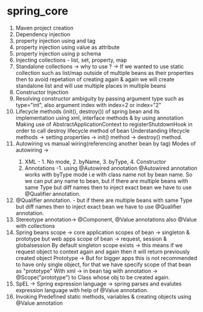 # spring_core

1. Maven project creation
2. Dependency injection
3. property injection using <property> and <value> tag
4. property injection using <property> value as attribute
5. property injection using p schema
6. Injecting collections - list, set, property, map
7. Standalone collections -> why to use ? -> If we wanted to use static collection such as list/map outside of multiple beans as their properties then to avoid repetation of creating again & again we will create       standalone list and will use multiple places in multiple beans
8. Constructor Injection
9. Resolving constructor ambiguity by passing argument type such as type="int", also argument index with index=2 or index="2"
10. Lifecycle methods (init(), destroy()) of spring bean and its implementation using xml, interface methods & by using annotation
      Making use of AbstractApplicationContext to registerShutdownHook in order to call destroy lifecycle method of bean
     Understanding lifecycle methods -> setting properties -> init() method -> destroy() method.
11. Autowiring vs manual wiring(referencing another bean by <ref> tag)
      Modes of autowiring ->
      1. XML   - 1. No mode, 2. byName, 3. byType, 4. Constructor
      2. Annotations -1. using @Autowired annotation
    @Autowired annotation works with byType mode i.e with class name not by bean name. So we can put any name to bean, but if there are multiple beans with same Type but diff names then to inject exact bean we have to use @Qualifier annotation.
12. @Qualifier annotation. -  but if there are multiple beans with same Type but diff names then to inject exact bean we have to use @Qualifier annotation.
13. Stereotype annotation-> @Component, @Value annotations also @Value with collections
14. Spring beans scope -> core application scopes of bean -> singleton & prototype but web apps scope of bean -> request, session & globalsession
      By default singleton scope exists -> this means if we request object to context again and again then it will return previously created object
      Prototype -> But for bigger apps this is not recommended to have only single object, for that we have specify scope of that bean as "prototype"
                  With xml -> in bean tag <bean scope="prototype">
                  with annotation -> @Scope("prototype") to Class whose obj to be created again.
15. SpEL -> Spring expression language -> spring parses and evalutes expression language with help of @Value annotation.
16. Invoking Predefined static methods, variables & creating objects using @Value annotation
